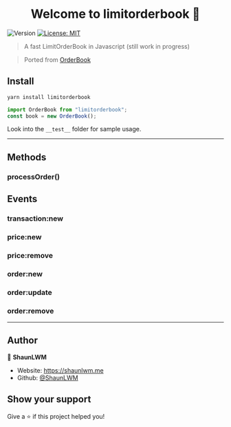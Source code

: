 <h1 align="center">Welcome to limitorderbook 👋</h1>
<p>
  <img alt="Version" src="https://img.shields.io/badge/version-0.0.1--alpha.1-blue.svg?cacheSeconds=2592000" />
  <a href="#" target="_blank">
    <img alt="License: MIT" src="https://img.shields.io/badge/License-MIT-yellow.svg" />
  </a>
</p>

> A fast LimitOrderBook in Javascript (still work in progress)

> Ported from [OrderBook](https://github.com/dyn4mik3/OrderBook)

## Install

```sh
yarn install limitorderbook
```

```javascript
import OrderBook from "limitorderbook";
const book = new OrderBook();
```

Look into the ```__test__``` folder for sample usage.

---

## Methods

### processOrder()

## Events

### transaction:new

### price:new

### price:remove

### order:new

### order:update

### order:remove

---

## Author

👤 **ShaunLWM**

-   Website: https://shaunlwm.me
-   Github: [@ShaunLWM](https://github.com/ShaunLWM)

## Show your support

Give a ⭐️ if this project helped you!
